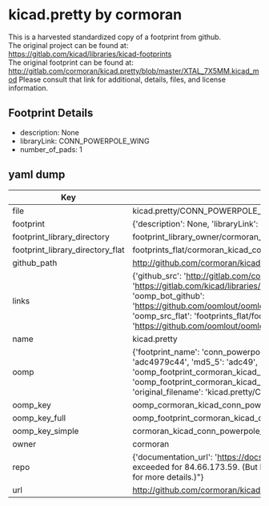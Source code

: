 # kicad.pretty by cormoran  
This is a harvested standardized copy of a footprint from github.  
The original project can be found at:  
https://gitlab.com/kicad/libraries/kicad-footprints  
The original footprint can be found at:
http://gitlab.com/cormoran/kicad.pretty/blob/master/XTAL_7X5MM.kicad_mod
Please consult that link for additional, details, files, and license information.  
## Footprint Details
* description: None  
* libraryLink: CONN_POWERPOLE_WING  
* number_of_pads: 1  
## yaml dump  
| Key | Value |  
| --- | --- |  
| file | kicad.pretty/CONN_POWERPOLE_WING.kicad_mod |  
| footprint | {'description': None, 'libraryLink': 'CONN_POWERPOLE_WING', 'number_of_pads': 1} |  
| footprint_library_directory | footprint_library_owner/cormoran_kicad.pretty |  
| footprint_library_directory_flat | footprints_flat/cormoran_kicad_conn_powerpole_wing/working |  
| github_path | http://github.com/cormoran/kicad.pretty/blob/master/CONN_POWERPOLE_WING.kicad_mod |  
| links | {'github_src': 'http://gitlab.com/cormoran/kicad.pretty/blob/master/XTAL_7X5MM.kicad_mod', 'github_src_repo': 'https://gitlab.com/kicad/libraries/kicad-footprints', 'oomp_bot': 'footprints/cormoran_kicad_conn_powerpole_wing/working', 'oomp_bot_github': 'https://github.com/oomlout/oomlout_oomp_footprint_bot/tree/main/footprints/cormoran_kicad_conn_powerpole_wing/working', 'oomp_src_flat': 'footprints_flat/footprints_flat/cormoran_kicad_conn_powerpole_wing/working', 'oomp_src_flat_github': 'https://github.com/oomlout/oomlout_oomp_footprint_src/tree/main/footprints_flat/cormoran_kicad_conn_powerpole_wing/working'} |  
| name | kicad.pretty |  
| oomp | {'footprint_name': 'conn_powerpole_wing', 'library_name': 'kicad', 'md5': 'adc4979c449e30d74429471a04cbc394', 'md5_10': 'adc4979c44', 'md5_5': 'adc49', 'md5_6': 'adc497', 'oomp_key': 'oomp_cormoran_kicad_conn_powerpole_wing', 'oomp_key_extra': 'oomp_footprint_cormoran_kicad_conn_powerpole_wing', 'oomp_key_full': 'oomp_footprint_cormoran_kicad_conn_powerpole_wing_adc497', 'oomp_key_simple': 'cormoran_kicad_conn_powerpole_wing', 'original_filename': 'kicad.pretty/CONN_POWERPOLE_WING.kicad_mod', 'owner_name': 'cormoran'} |  
| oomp_key | oomp_cormoran_kicad_conn_powerpole_wing |  
| oomp_key_full | oomp_footprint_cormoran_kicad_conn_powerpole_wing |  
| oomp_key_simple | cormoran_kicad_conn_powerpole_wing |  
| owner | cormoran |  
| repo | {'documentation_url': 'https://docs.github.com/rest/overview/resources-in-the-rest-api#rate-limiting', 'message': "API rate limit exceeded for 84.66.173.59. (But here's the good news: Authenticated requests get a higher rate limit. Check out the documentation for more details.)"} |  
| url | http://github.com/cormoran/kicad.pretty |  

